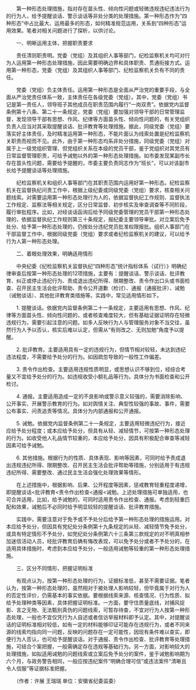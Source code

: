 　　第一种形态处理措施，指对存在苗头性、倾向性问题或轻微违规违纪违法行为的行为人，给予提醒谈话、警示谈话等非处分类的处理措施。第一种形态作为“四种形态”中占比最大、运用最多的形态，如何精准规范运用，关系到“四种形态”运用效果。笔者对相关问题进行了探析，以供讨论。

　　一、明晰运用主体，把握职责要求

　　责任清则职责明。党委（党组）及其组织人事等部门，纪检监察机关均可对行为人运用第一种形态处理措施，因此需要明确边界和具体职责、贯通衔接方式。运用第一种形态，党委（党组）及其组织人事等部门、纪检监察机关负有不同的责任。

　　党委（党组）负主体责任。运用第一种形态是全面从严治党的重要手段，与全面从严治党责任体系一致，主体责任在各级党委（党组）。其中，党委（党组）书记是第一责任人，领导班子其他成员在职责范围内履行“一岗双责”。依据党内监督条例第十八条、第二十一条规定，党委（党组）要加强对领导干部的日常管理监督，发现领导干部有思想、作风、纪律等方面苗头性、倾向性问题的，有关党组织负责人应当对其采取提醒谈话、批评教育等处理措施。据此，同级党委（党组）要落实好主体责任，及时精准运用第一种形态，不能片面认为线索处置是纪检监察机关职责而视而不见。此外，由于第一种形态均系非处分措施，同级党委（党组）对属于上一级党组织管理、但党组织关系在本级的党员干部，鉴于党组织对其党员有日常监督管理职责，可给予诫勉以外的第一种形态处理措施。如市委发现某副市长存在苗头性问题，需要给予提醒的，市委主要负责同志作为“班长”，可以对该副市长给予提醒谈话等处理措施。

　　纪检监察机关和组织人事等部门在其职责范围内运用好第一种形态。纪检监察机关在监督执纪问责工作中，根据上级纪委或同级党委（党组）要求，核查相关问题线索。对需要运用第一种形态处理行为人的，依据监督执纪工作规则、监督执法工作规定、监察法等相关规定，区分日常监督、初步核实及审查调查等不同阶段，履行审批程序。比如，对经谈话函询后给予同级党委管理的党员干部第一种形态处理的，依据监督执纪工作规则第三十条规定，报纪委主要领导审批。对立案后免予处分、给予第一种形态处理的，仍按处分违纪党员批准权限报批。组织人事部门在干部监督工作中，根据同级党委（党组）要求或者纪检监察机关的建议，可以给予行为人第一种形态处理。

　　二、着眼处理效果，明确适用情形

　　中央纪委《纪检监察机关监督执纪“四种形态”统计指标体系（试行）》明确纪律审查后按第一种形态处理的12项措施，主要有：提醒谈话、警示谈话、批评教育、纠正或停止违纪行为、责成退出违纪所得、限期整改、责令作出口头或书面检查、召开民主生活会批评帮助、责令公开道歉（检讨）、通报（通报批评）、诫勉（诫勉谈话）、其他批评教育类措施等。实践中，常见适用情形如下。

　　1. 提醒谈话。依据党内监督条例第二十一条规定，主要适用有思想、作风、纪律等方面苗头性、倾向性问题的，或者核查难度较大，但有基础证据证明存在轻微违规行为，需要引起注意的问题。如多人反映行为人与管理服务对象不当交往，虽然行为人予以否认，核实后难以认定，但需从“有则改之、无则加勉”角度予以提醒。

　　2. 批评教育。主要适用具有一定的违规行为，但情节相对较轻，未达到违纪违法程度，不需要给予处分的行为。如因疏忽导致的一般性工作偏差。

　　3. 责令作出检查。主要适用违规性质明显，或思想认识不够到位，经综合考量又不宜给予处分的行为。如违规收受小额礼品等行为。具体分为书面检查和公开检讨。

　　4. 通报。主要适用造成一定的不良影响或警示意义较强的，需要消除影响、公开事实、开展警示教育的行为。如对舆情关注、典型性较强的事故、事件，需要公布事实、问责追责等情况。具体分为内部通报和公开通报。

　　5. 诫勉。依据党内监督条例第二十一条规定，主要适用轻微违纪行为，接近应给予处分程度；或本应给予处分，但具有从轻、减轻情节，可按第一种形态处理的行为。如收受他人礼品情节较重的，本应给予处分，因具有积极配合审查等减轻因素可给予诫勉。

　　6. 其他措施。根据行为的性质、具体表现、影响等因素，可同时给予责成退出违规违纪所得、限期整改、召开民主生活会批评帮助等措施，分别适用于有违规违纪所得、需要整改、通过民主生活会强化处理效果等情形。

　　在上述措施中，根据影响、后果、公开程度等因素，惩戒教育轻重程度递增，即提醒谈话<批评教育<责令作出检查<通报<诫勉。上述处理措施可单独适用，也可合并适用，比如，给予诫勉的，可同时适用责令作出检查、通报。考虑到轻重匹配和效果，诫勉后不必同时给予明显较轻的提醒谈话、批评教育措施。

　　实践中，需要注意对于免予或不予处分后给予第一种形态处理的措施运用。对本应给予处分，但因具有党纪处分条例第十九条规定的从轻、减轻情节免予处分，或具有特定情形不予处分，如党纪处分条例第六十三条第三款规定的对不明真相参加迷信活动人员，经批评教育后确有悔改表现，可以免予处分或者不予处分的，在适用具体措施时，考虑到本应给予处分，一般适用诫勉等较重的第一种形态处理措施。

　　三、区分不同情形，把握证明标准

　　有观点认为，按第一种形态处理的行为，证据标准低，甚至不需要证据。笔者认为，按第一种形态处理的，虽然相对于被处理人影响较轻，但毕竟属于对行为人的否定性评价，仍需基本的事实依据。要根据线索来源、核查情况、行为性质、拟给予处理种类等因素，具体把握证明标准。一方面，要守住质量底线，对捕风捉影、言之无物、无法甄别真伪的问题线索，可暂存待查，不宜对行为人按第一种形态处理，一般也不宜仅凭行为人自述或者信访举报材料即予认定。其中，对提醒谈话的证明标准相对较低，如有一定的材料能够印证可能存在违规行为，或者不同来源的线索均指向同一问题，反映的问题存在一定可能性，因现有条件难以查实，即便行为人否认，也可给予提醒谈话。对于通报、责令作出检查、批评教育等处理措施，可结合个案把握，一般需确定存在违规等基础行为。另一方面，对影响较大的处理措施，如拟适用诫勉的问题线索或立案后免予处分的案件，鉴于诫勉影响期为六个月，与政务警告相同，一般应按违纪案件“明确合理可信”或违法案件“清晰且令人信服”等证据标准把握。

　　（作者：许展 王瑞瑞 单位：安徽省纪委监委）